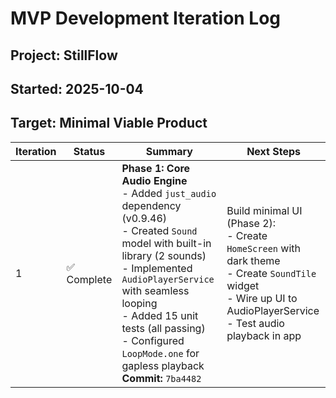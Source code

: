 # MVP Development Iteration Log

## Project: StillFlow
## Started: 2025-10-04
## Target: Minimal Viable Product

| Iteration | Status | Summary | Next Steps |
|-----------|--------|---------|------------|
| 1 | ✅ Complete | **Phase 1: Core Audio Engine**<br>- Added `just_audio` dependency (v0.9.46)<br>- Created `Sound` model with built-in library (2 sounds)<br>- Implemented `AudioPlayerService` with seamless looping<br>- Added 15 unit tests (all passing)<br>- Configured `LoopMode.one` for gapless playback<br>**Commit:** `7ba4482` | Build minimal UI (Phase 2):<br>- Create `HomeScreen` with dark theme<br>- Create `SoundTile` widget<br>- Wire up UI to AudioPlayerService<br>- Test audio playback in app |